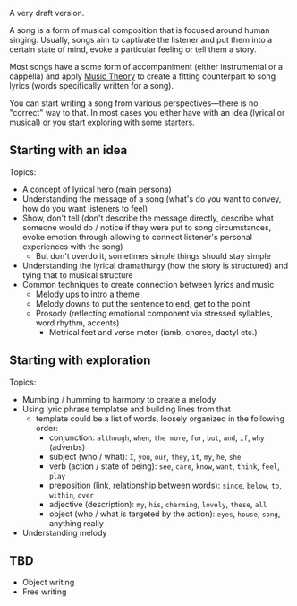 A very draft version.

A song is a form of musical composition that is focused around human singing. Usually, songs aim to captivate the listener and put them into a certain state of mind, evoke a particular feeling or tell them a story. 

Most songs have a some form of accompaniment (either instrumental or a cappella) and apply [Music Theory](../Music%20Theory/Music%20Theory.md) to create a fitting counterpart to song lyrics (words specifically written for a song).

You can start writing a song from various perspectives—there is no "correct" way to that. In most cases you either have with an idea (lyrical or musical) or you start exploring with some starters.

## Starting with an idea

Topics:
- A concept of lyrical hero (main persona)
- Understanding the message of a song (what's do you want to convey, how do you want listeners to feel)
- Show, don't tell (don't describe the message directly, describe what someone would do / notice if they were put to song circumstances, evoke emotion through allowing to connect listener's personal experiences with the song)
	- But don't overdo it, sometimes simple things should stay simple
- Understanding the lyrical dramathurgy (how the story is structured) and tying that to musical structure
- Common techniques to create connection between lyrics and music
	- Melody ups to intro a theme
	- Melody downs to put the sentence to end, get to the point
	- Prosody (reflecting emotional component via stressed syllables, word rhythm, accents)
		- Metrical feet and verse meter (iamb, choree, dactyl etc.)

## Starting with exploration

Topics:
- Mumbling / humming to harmony to create a melody
- Using lyric phrase templatse and building lines from that
	- template could be a list of words, loosely organized in the following order:
		- conjunction: `although`, `when`, `the more`, `for`, `but`, `and`, `if`, `why` (adverbs)
		- subject (who / what): `I`, `you`, `our`, `they`, `it`, `my`, `he`, `she`
		- verb (action / state of being): `see`, `care`, `know`, `want`, `think`, `feel`,  `play`
		- preposition (link, relationship between words): `since`, `below`, `to`, `within`, `over`
		- adjective (description): `my`, `his`, `charming`, `lovely`, `these`, `all`
		- object (who / what is targeted by the action): `eyes`, `house`, `song`, anything really
- Understanding melody 

## TBD

- Object writing
- Free writing